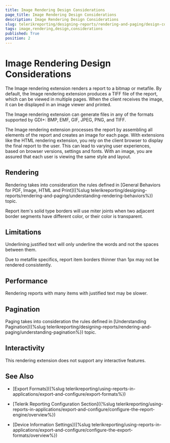 ```yaml
---
title: Image Rendering Design Considerations
page_title: Image Rendering Design Considerations 
description: Image Rendering Design Considerations
slug: telerikreporting/designing-reports/rendering-and-paging/design-considerations-for-report-rendering/image-rendering-design-considerations
tags: image,rendering,design,considerations
published: True
position: 2
---
```


# Image Rendering Design Considerations



The Image rendering extension renders a report to a bitmap or metafile. By default, the Image rendering extension produces a TIFF file of the report, which can be viewed in multiple pages. When the client receives the image, it can be displayed in an image viewer and printed.

The Image rendering extension can generate files in any of the formats supported by GDI+: BMP, EMF, GIF, JPEG, PNG, and TIFF.

The Image rendering extension processes the report by assembling all elements of the report and creates an image for each page. With extensions like the HTML rendering extension, you rely on the client browser to display the final report to the user. This can lead to varying user experiences, based on browser versions, settings and fonts. With an image, you are assured that each user is viewing the same style and layout.

## Rendering

Rendering takes into consideration the rules defined in [General Behaviors for PDF, Image, HTML and Print]({%slug telerikreporting/designing-reports/rendering-and-paging/understanding-rendering-behaviors%}) topic.         

Report item's solid type borders will use miter joints when two adjacent border segments have different color, or their color is transparent.         

## Limitations

Underlining justified text will only underline the words and not the spaces between them.

Due to metafile specifics, report item borders thinner than 1px may not be rendered consistently.

## Performance

Rendering reports with many items with justified text may be slower.

## Pagination

Paging takes into consideration the rules defined in [Understanding Pagination]({%slug telerikreporting/designing-reports/rendering-and-paging/understanding-pagination%}) topic.         

## Interactivity

This rendering extension does not support any interactive features.

## See Also


 * [Export Formats]({%slug telerikreporting/using-reports-in-applications/export-and-configure/export-formats%})

 * [Telerik Reporting Configuration Section]({%slug telerikreporting/using-reports-in-applications/export-and-configure/configure-the-report-engine/overview%})

 * [Device Information Settings]({%slug telerikreporting/using-reports-in-applications/export-and-configure/configure-the-export-formats/overview%})
